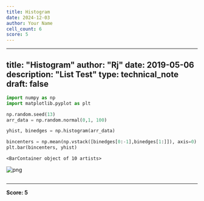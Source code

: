 ```yaml
---
title: Histogram
date: 2024-12-03
author: Your Name
cell_count: 6
score: 5
---
```


---
title: "Histogram"
author: "Rj"
date: 2019-05-06
description: "List Test"
type: technical_note
draft: false
---

```python
import numpy as np
import matplotlib.pyplot as plt
```


```python
np.random.seed(13)
arr_data = np.random.normal(0,1, 100)
```


```python
yhist, binedges = np.histogram(arr_data)
```


```python
bincenters = np.mean(np.vstack([binedges[0:-1],binedges[1:]]), axis=0)
plt.bar(bincenters, yhist)
```




    <BarContainer object of 10 artists>




    
![png](/mlnotes/images/histogram_4_1.png)
    



```python

```


---
**Score: 5**